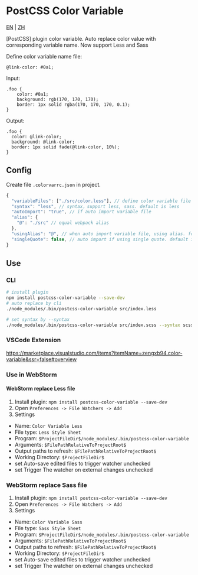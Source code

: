 # PostCSS Color Variable
[EN](./README) | [ZH](./zh.md)

[PostCSS] plugin color variable. Auto replace color value with corresponding variable name. Now support Less and Sass

Define color variable name file:
```less
@link-color: #0a1;
```

Input:
```less
.foo {
    color: #0a1;
    background: rgb(170, 170, 170);
    border: 1px solid rgba(170, 170, 170, 0.1);
}
```

Output:
```less
.foo {
  color: @link-color;
  background: @link-color;
  border: 1px solid fade(@link-color, 10%);
}
```

## Config
Create file `.colorvarrc.json` in project.
```js
{
  "variableFiles": ["./src/color.less"], // define color variable file path
  "syntax": "less", // syntax，support less, sass. default is less
  "autoImport": "true", // if auto import variable file
  "alias": {
    "@": "./src" // equal webpack alias
  },
  "usingAlias": "@", // when auto import variable file, using alias. for example @import '~@/src/color.less'
  "singleQuote": false, // auto import if using single quote. default is false
}
```

## Use
### CLI
```bash
# install plugin
npm install postcss-color-variable --save-dev
# auto replace by cli
./node_modules/.bin/postcss-color-variable src/index.less

# set syntax by --syntax
./node_modules/.bin/postcss-color-variable src/index.scss --syntax scss
```

### VSCode Extension
https://marketplace.visualstudio.com/items?itemName=zengxb94.color-variable&ssr=false#overview

### Use in WebStorm
#### WebStorm replace Less file
1. Install plugin: `npm install postcss-color-variable --save-dev`
2. Open `Preferences -> File Watchers -> Add`
3. Settings
  - Name: `Color Variable Less`
  - File type: `Less Style Sheet`
  - Program: `$ProjectFileDir$/node_modules/.bin/postcss-color-variable`
  - Arguments: `$FilePathRelativeToProjectRoot$`
  - Output paths to refresh: `$FilePathRelativeToProjectRoot$`
  - Working Directory: `$ProjectFileDir$`
  - set Auto-save edited files to trigger watcher  unchecked
  - set Trigger The watcher on external changes unchecked


### WebStorm replace Sass file
1. Install plugin: `npm install postcss-color-variable --save-dev`
2. Open `Preferences -> File Watchers -> Add`
3. Settings
  - Name: `Color Variable Sass`
  - File type: `Sass Style Sheet`
  - Program: `$ProjectFileDir$/node_modules/.bin/postcss-color-variable`
  - Arguments: `$FilePathRelativeToProjectRoot$`
  - Output paths to refresh: `$FilePathRelativeToProjectRoot$`
  - Working Directory: `$ProjectFileDir$`
  - set Auto-save edited files to trigger watcher  unchecked
  - set Trigger The watcher on external changes unchecked

